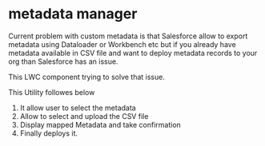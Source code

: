 # metadata manager

Current problem with custom metadata is that Salesforce allow to export metadata using Dataloader or Workbench etc but if you already have metadata available in CSV file and want to deploy metadata records to your org than Salesforce has an issue.

This LWC component trying to solve that issue.

This Utility followes below

  1) It allow user to select the metadata
  2) Allow to select and upload the CSV file
  3) Display mapped Metadata and take confirmation
  4) Finally deploys it.
